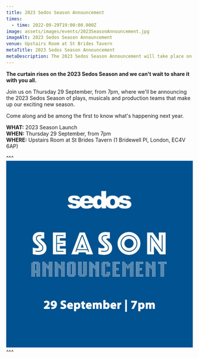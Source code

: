 ```yaml
---
title: 2023 Sedos Season Announcement
times:
  - time: 2022-09-29T19:00:00.000Z
image: assets/images/events/2023SeasonAnnouncement.jpg
imageAlt: 2023 Sedos Season Announcement
venue: Upstairs Room at St Brides Tavern
metaTitle: 2023 Sedos Season Announcement
metaDescription: The 2023 Sedos Season Announcement will take place on 29 September 2022
---
```

**The curtain rises on the 2023 Sedos Season and we can't wait to share it with you all.**

Join us on Thursday 29 September, from 7pm, where we'll be announcing the 2023 Sedos Season of plays, musicals and production teams that make up our exciting new season.

Come along and be among the first to know what's happening next year.

**WHAT:** 2023 Season Launch\
**WHEN:** Thursday 29 September, from 7pm\
**WHERE:** Upstairs Room at St Brides Tavern (1 Bridewell Pl, London, EC4V 6AP)

^^^ ![Season Announcement, 29 September, 7pm](/assets/images/events/2023SeasonAnnouncement.jpg)
^^^